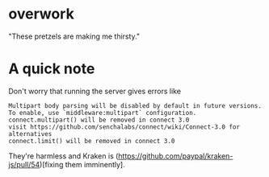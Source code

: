 # overwork

"These pretzels are making me thirsty."

# A quick note

Don't worry that running the server gives errors like
```
Multipart body parsing will be disabled by default in future versions. To enable, use `middleware:multipart` configuration.
connect.multipart() will be removed in connect 3.0
visit https://github.com/senchalabs/connect/wiki/Connect-3.0 for alternatives
connect.limit() will be removed in connect 3.0
```
They're harmless and Kraken is (https://github.com/paypal/kraken-js/pull/54)[fixing them imminently].